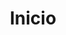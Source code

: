 ---
#
# Use the widgets beneath and the content will be
# inserted automagically in the webpage. To make
# this work, you have to use › layout: frontpage
#
layout: frontpage
title: "Inicio"
#
# Use the call for action to show a button on the frontpage
#
# To make internal links, just use a permalink like this
# url: /getting-started/
#
# To style the button in different colors, use no value
# to use the main color or success, alert or secondary.
# To change colors see sass/_01_settings_colors.scss
#

widget1:
  title: "Comunicaciones"
  url: 'http://carmenguidet.github.io/conoce/comunicaciones'
  image: widget-1-302x182.jpg
  text: 'Aqui descubriras que es lo que nos perimite comunicarnos a largas distancias.'
widget2:
  title: "Electronica"
  url: 'http://carmenguidet.github.io/conoce/electronica'
  image: widget-1-302x182.jpg
  text: 'Una de las razones por las que nos podemos comunicar es gracias a la electronica.'
widget3:
  title: "Redes"
  url: 'http://carmenguidet.github.io/conoce/redes'
  image: widget-github-303x182.jpg
  text: 'Las redes como el Intenet nos permite estar comunicados en todo momento.'


callforaction:
  url1: https://tinyletter.com/feeling-responsive
  text1: Experimenta y crea desde casa
  style1: alert
  url2: https://tinyletter.com/feeling-responsive
  text2: Para profesorado
  style2: alert
permalink: /index.html

#
# This is a nasty hack to make the navigation highlight
# this page as active in the topbar navigation
#
homepage: true

--- 